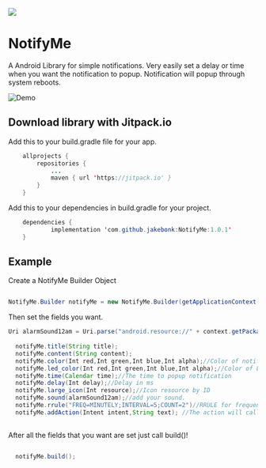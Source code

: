 [![](https://jitpack.io/v/jakebonk/NotifyMe.svg)](https://jitpack.io/#jakebonk/NotifyMe)

# NotifyMe
A Android Library for simple notifications. Very easily set a delay or time when you want the notification to popup. Notification will popup through system reboots.

![Demo](https://thumbs.gfycat.com/DishonestPlushBlacklab-size_restricted.gif)

## Download library with Jitpack.io
Add this to your build.gradle file for your app.
```java
	allprojects {
		repositories {
			...
			maven { url 'https://jitpack.io' }
		}
	}
```	

Add this to your dependencies in build.gradle for your project.
```java
	dependencies {
	        implementation 'com.github.jakebonk:NotifyMe:1.0.1'
	}
```

## Example

Create a NotifyMe Builder Object

```java

NotifyMe.Builder notifyMe = new NotifyMe.Builder(getApplicationContext());

```

Then set the fields you want.

```java
Uri alarmSound12am = Uri.parse("android.resource://" + context.getPackageName() + "/" + R.raw.song);
  
  notifyMe.title(String title);
  notifyMe.content(String content);
  notifyMe.color(Int red,Int green,Int blue,Int alpha);//Color of notification header
  notifyMe.led_color(Int red,Int green,Int blue,Int alpha);//Color of LED when notification pops up
  notifyMe.time(Calendar time);//The time to popup notification
  notifyMe.delay(Int delay);//Delay in ms
  notifyMe.large_icon(Int resource);//Icon resource by ID
  notifyMe.sound(alarmSound12am);//add your sound.
  notifyMe.rrule("FREQ=MINUTELY;INTERVAL=5;COUNT=2")//RRULE for frequency of notification
  notifyMe.addAction(Intent intent,String text); //The action will call the intent when pressed
  
```

After all the fields that you want are set just call build()!

```java

  notifyMe.build();

```
